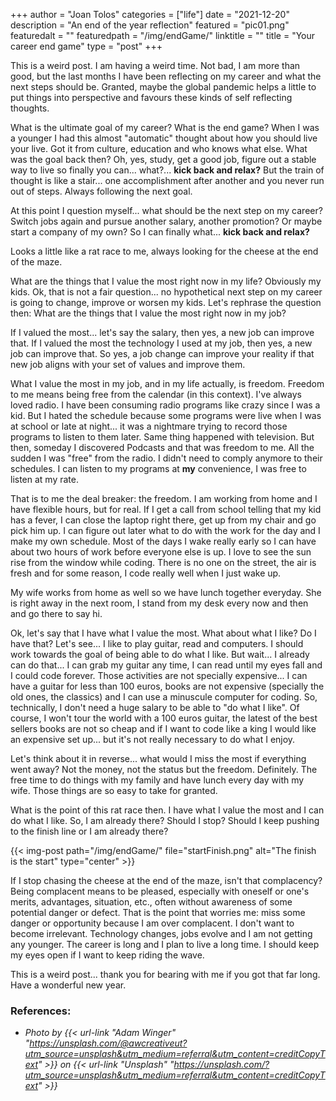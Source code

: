 +++
author = "Joan Tolos"
categories = ["life"]
date = "2021-12-20"
description = "An end of the year reflection"
featured = "pic01.png"
featuredalt = ""
featuredpath = "/img/endGame/"
linktitle = ""
title = "Your career end game"
type = "post"
+++

This is a weird post. I am having a weird time. Not bad, I am more than good, but the last months I have been reflecting on my career and what the next steps should be. Granted, maybe the global pandemic helps a little to put things into perspective and favours these kinds of self reflecting thoughts.

What is the ultimate goal of my career? What is the end game? When I was a younger I had this almost "automatic" thought about how you should live your live. Got it from culture, education and who knows what else. What was the goal back then? Oh, yes, study, get a good job, figure out a stable way to live so finally you can... what?... **kick back and relax?** But the train of thought is like a stair... one accomplishment after another and you never run out of steps. Always following the next goal.

At this point I question myself... what should be the next step on my career? Switch jobs again and pursue another salary, another promotion? Or maybe start a company of my own? So I can finally what... **kick back and relax?**

Looks a little like a rat race to me, always looking for the cheese at the end of the maze.

What are the things that I value the most right now in my life? Obviously my kids. Ok, that is not a fair question... no hypothetical next step on my career is going to change, improve or worsen my kids. Let's rephrase the question then: What are the things that I value the most right now in my job?

If I valued the most... let's say the salary, then yes, a new job can improve that. If I valued the most the technology I used at my job, then yes, a new job can improve that. So yes, a job change can improve your reality if that new job aligns with your set of values and improve them.

What I value the most in my job, and in my life actually, is freedom. Freedom to me means being free from the calendar (in this context). I've always loved radio. I have been consuming radio programs like crazy since I was a kid. But I hated the schedule because some programs were live when I was at school or late at night... it was a nightmare trying to record those programs to listen to them later. Same thing happened with television. But then, someday I discovered Podcasts and that was freedom to me. All the sudden I was "free" from the radio. I didn't need to comply anymore to their schedules. I can listen to my programs at **my** convenience, I was free to listen at my rate.

That is to me the deal breaker: the freedom. I am working from home and I have flexible hours, but for real. If I get a call from school telling that my kid has a fever, I can close the laptop right there, get up from my chair and go pick him up. I can figure out later what to do with the work for the day and I make my own schedule. Most of the days I wake really early so I can have about two hours of work before everyone else is up. I love to see the sun rise from the window while coding. There is no one on the street, the air is fresh and for some reason, I code really well when I just wake up.

My wife works from home as well so we have lunch together everyday. She is right away in the next room, I stand from my desk every now and then and go there to say hi.

Ok, let's say that I have what I value the most. What about what I like? Do I have that? Let's see... I like to play guitar, read and computers. I should work towards the goal of being able to do what I like. But wait... I already can do that... I can grab my guitar any time, I can read until my eyes fall and I could code forever. Those activities are not specially expensive... I can have a guitar for less than 100 euros, books are not expensive (specially the old ones, the classics) and I can use a minuscule computer for coding. So, technically, I don't need a huge salary to be able to "do what I like". Of course, I won't tour the world with a 100 euros guitar, the latest of the best sellers books are not so cheap and if I want to code like a king I would like an expensive set up... but it's not really necessary to do what I enjoy.

Let's think about it in reverse... what would I miss the most if everything went away? Not the money, not the status but the freedom. Definitely. The free time to do things with my family and have lunch every day with my wife. Those things are so easy to take for granted.

What is the point of this rat race then. I have what I value the most and I can do what I like. So, I am already there? Should I stop? Should I keep pushing to the finish line or I am already there?

{{< img-post path="/img/endGame/" file="startFinish.png" alt="The finish is the start" type="center" >}}

If I stop chasing the cheese at the end of the maze, isn't that complacency? Being complacent means to be pleased, especially with oneself or one's merits, advantages, situation, etc., often without awareness of some potential danger or defect. That is the point that worries me: miss some danger or opportunity because I am over complacent. I don't want to become irrelevant. Technology changes, jobs evolve and I am not getting any younger. The career is long and I plan to live a long time. I should keep my eyes open if I want to keep riding the wave.

This is a weird post... thank you for bearing with me if you got that far long. Have a wonderful new year.

### References:

* _Photo by {{< url-link "Adam Winger" "https://unsplash.com/@awcreativeut?utm_source=unsplash&utm_medium=referral&utm_content=creditCopyText" >}} on {{< url-link "Unsplash" "https://unsplash.com/?utm_source=unsplash&utm_medium=referral&utm_content=creditCopyText" >}}_
